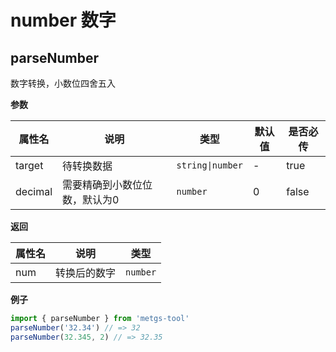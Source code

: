 # number 数字

## parseNumber
数字转换，小数位四舍五入

**参数**

| 属性名 | 说明 | 类型 | 默认值 | 是否必传 |
| ----- | --- | --- | ------ | ------ |
| target | 待转换数据 | `string\|number` | - | true |
| decimal | 需要精确到小数位位数，默认为0 | `number` | 0 | false |

**返回**

| 属性名 | 说明 | 类型 |
| ----- | --- | --- |
| num | 转换后的数字 | `number` |

**例子**
```ts
import { parseNumber } from 'metgs-tool'
parseNumber('32.34') // => 32
parseNumber(32.345, 2) // => 32.35
```